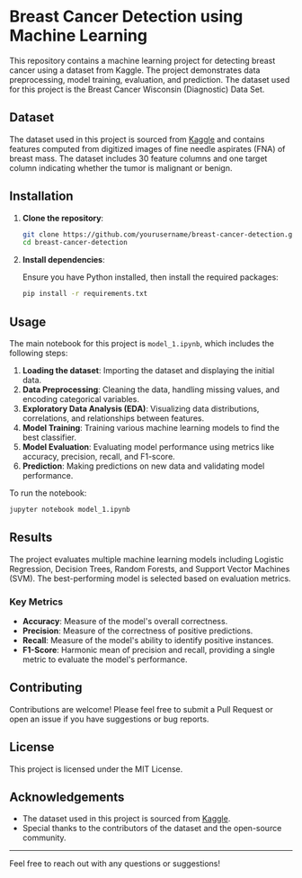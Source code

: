 # Breast Cancer Detection using Machine Learning

This repository contains a machine learning project for detecting breast cancer using a dataset from Kaggle. The project demonstrates data preprocessing, model training, evaluation, and prediction. The dataset used for this project is the Breast Cancer Wisconsin (Diagnostic) Data Set.

## Dataset

The dataset used in this project is sourced from [Kaggle](https://www.kaggle.com/datasets) and contains features computed from digitized images of fine needle aspirates (FNA) of breast mass. The dataset includes 30 feature columns and one target column indicating whether the tumor is malignant or benign.

## Installation

1. **Clone the repository**:

    ```bash
    git clone https://github.com/yourusername/breast-cancer-detection.git
    cd breast-cancer-detection
    ```

2. **Install dependencies**:

    Ensure you have Python installed, then install the required packages:

    ```bash
    pip install -r requirements.txt
    ```

## Usage

The main notebook for this project is `model_1.ipynb`, which includes the following steps:

1. **Loading the dataset**: Importing the dataset and displaying the initial data.
2. **Data Preprocessing**: Cleaning the data, handling missing values, and encoding categorical variables.
3. **Exploratory Data Analysis (EDA)**: Visualizing data distributions, correlations, and relationships between features.
4. **Model Training**: Training various machine learning models to find the best classifier.
5. **Model Evaluation**: Evaluating model performance using metrics like accuracy, precision, recall, and F1-score.
6. **Prediction**: Making predictions on new data and validating model performance.

To run the notebook:

```bash
jupyter notebook model_1.ipynb
```

## Results

The project evaluates multiple machine learning models including Logistic Regression, Decision Trees, Random Forests, and Support Vector Machines (SVM). The best-performing model is selected based on evaluation metrics.

### Key Metrics

- **Accuracy**: Measure of the model's overall correctness.
- **Precision**: Measure of the correctness of positive predictions.
- **Recall**: Measure of the model's ability to identify positive instances.
- **F1-Score**: Harmonic mean of precision and recall, providing a single metric to evaluate the model's performance.

## Contributing

Contributions are welcome! Please feel free to submit a Pull Request or open an issue if you have suggestions or bug reports.

## License

This project is licensed under the MIT License.

## Acknowledgements

- The dataset used in this project is sourced from [Kaggle](https://www.kaggle.com/datasets/uciml/breast-cancer-wisconsin-data).
- Special thanks to the contributors of the dataset and the open-source community.

---

Feel free to reach out with any questions or suggestions!


